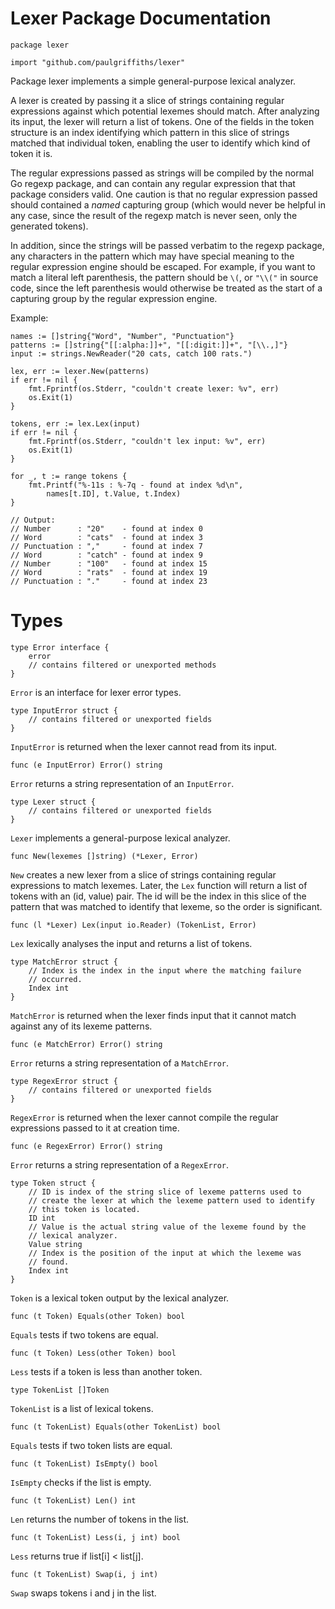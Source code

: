 # Lexer Package Documentation

    package lexer

    import "github.com/paulgriffiths/lexer"

Package lexer implements a simple general-purpose lexical analyzer.

A lexer is created by passing it a slice of strings containing regular
expressions against which potential lexemes should match. After
analyzing its input, the lexer will return a list of tokens. One of the
fields in the token structure is an index identifying which pattern in
this slice of strings matched that individual token, enabling the user
to identify which kind of token it is.

The regular expressions passed as strings will be compiled by the normal
Go regexp package, and can contain any regular expression that that
package considers valid. One caution is that no regular expression
passed should contained a *named* capturing group (which would never be
helpful in any case, since the result of the regexp match is never seen,
only the generated tokens).

In addition, since the strings will be passed verbatim to the regexp
package, any characters in the pattern which may have special meaning to
the regular expression engine should be escaped. For example, if you
want to match a literal left parenthesis, the pattern should be `\(`, or
`"\\("` in source code, since the left parenthesis would otherwise be
treated as the start of a capturing group by the regular expression
engine.

Example:

    names := []string{"Word", "Number", "Punctuation"}
    patterns := []string{"[[:alpha:]]+", "[[:digit:]]+", "[\\.,]"}
    input := strings.NewReader("20 cats, catch 100 rats.")

    lex, err := lexer.New(patterns)
    if err != nil {
        fmt.Fprintf(os.Stderr, "couldn't create lexer: %v", err)
        os.Exit(1)
    }

    tokens, err := lex.Lex(input)
    if err != nil {
        fmt.Fprintf(os.Stderr, "couldn't lex input: %v", err)
        os.Exit(1)
    }

    for _, t := range tokens {
        fmt.Printf("%-11s : %-7q - found at index %d\n",
            names[t.ID], t.Value, t.Index)
    }

    // Output:
    // Number      : "20"    - found at index 0
    // Word        : "cats"  - found at index 3
    // Punctuation : ","     - found at index 7
    // Word        : "catch" - found at index 9
    // Number      : "100"   - found at index 15
    // Word        : "rats"  - found at index 19
    // Punctuation : "."     - found at index 23

# Types

    type Error interface {
        error
        // contains filtered or unexported methods
    }

`Error` is an interface for lexer error types.

    type InputError struct {
        // contains filtered or unexported fields
    }

`InputError` is returned when the lexer cannot read from its input.

    func (e InputError) Error() string

`Error` returns a string representation of an `InputError`.

    type Lexer struct {
        // contains filtered or unexported fields
    }

`Lexer` implements a general-purpose lexical analyzer.

    func New(lexemes []string) (*Lexer, Error)

`New` creates a new lexer from a slice of strings containing regular
expressions to match lexemes. Later, the `Lex` function will return a list
of tokens with an (id, value) pair. The id will be the index in this
slice of the pattern that was matched to identify that lexeme, so the
order is significant.

    func (l *Lexer) Lex(input io.Reader) (TokenList, Error)

`Lex` lexically analyses the input and returns a list of tokens.

    type MatchError struct {
        // Index is the index in the input where the matching failure
        // occurred.
        Index int
    }

`MatchError` is returned when the lexer finds input that it cannot match
against any of its lexeme patterns.

    func (e MatchError) Error() string

`Error` returns a string representation of a `MatchError`.

    type RegexError struct {
        // contains filtered or unexported fields
    }

`RegexError` is returned when the lexer cannot compile the regular
expressions passed to it at creation time.

    func (e RegexError) Error() string

`Error` returns a string representation of a `RegexError`.

    type Token struct {
        // ID is index of the string slice of lexeme patterns used to
        // create the lexer at which the lexeme pattern used to identify
        // this token is located.
        ID int
        // Value is the actual string value of the lexeme found by the
        // lexical analyzer.
        Value string
        // Index is the position of the input at which the lexeme was
        // found.
        Index int
    }

`Token` is a lexical token output by the lexical analyzer.

    func (t Token) Equals(other Token) bool

`Equals` tests if two tokens are equal.

    func (t Token) Less(other Token) bool

`Less` tests if a token is less than another token.

    type TokenList []Token

`TokenList` is a list of lexical tokens.

    func (t TokenList) Equals(other TokenList) bool

`Equals` tests if two token lists are equal.

    func (t TokenList) IsEmpty() bool

`IsEmpty` checks if the list is empty.

    func (t TokenList) Len() int

`Len` returns the number of tokens in the list.

    func (t TokenList) Less(i, j int) bool

`Less` returns true if list[i] < list[j].

    func (t TokenList) Swap(i, j int)

`Swap` swaps tokens i and j in the list.
